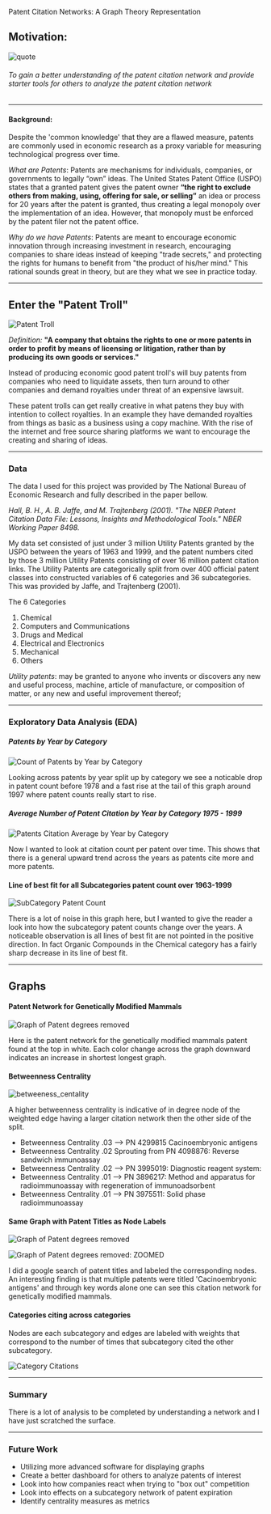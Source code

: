 Patent Citation Networks: A Graph Theory Representation

## Motivation:

![quote](images/quote.png)

###### To gain a better understanding of the patent citation network and provide starter tools for others to analyze the patent citation network
---
#### Background:

Despite the 'common knowledge' that they are a flawed measure, patents are commonly used in economic research as a proxy variable for measuring technological progress over time.

*What are Patents*:
Patents are mechanisms for individuals, companies, or governments to legally “own” ideas. The United States Patent Office (USPO) states that a granted patent gives the patent owner **“the right to exclude others from making, using, offering for sale, or selling”** an idea or process for 20 years after the patent is granted, thus creating a legal monopoly over the implementation of an idea. However, that monopoly must be enforced by the patent filer not the patent office.

*Why do we have Patents*:
Patents are meant to encourage economic innovation through increasing investment in research, encouraging companies to share ideas instead of keeping "trade secrets," and protecting the rights for humans to benefit from "the product of his/her mind." This rational sounds great in theory, but are they what we see in practice today.

---
## Enter the "Patent Troll"

![Patent Troll](images/Patent_troll.jpg)


*Definition:* __"A company that obtains the rights to one or more patents in order to profit by means of licensing or litigation, rather than by producing its own goods or services."__

Instead of producing economic good patent troll's will buy patents from companies who need to liquidate assets, then turn around to other companies and demand royalties under threat of an expensive lawsuit.

These patent trolls can get really creative in what patens they buy with intention to collect royalties. In an example they have demanded royalties from things as basic as a business using a copy machine. With the rise of the internet and free source sharing platforms we want to encourage the creating and sharing of ideas.


 ---

### Data
The data I used for this project was provided by The National Bureau of Economic Research and fully described in the paper bellow.

_Hall, B. H., A. B. Jaffe, and M. Trajtenberg (2001). "The NBER Patent Citation Data File: Lessons, Insights and Methodological Tools." NBER Working Paper 8498._

My data set consisted of just under 3 million Utility Patents granted by the USPO between the years of 1963 and 1999, and the patent numbers cited by those 3 million Utility Patents consisting of over 16 million patent citation links. The Utility Patents are categorically split from over 400 official patent classes into constructed variables of 6 categories and 36 subcategories. This was provided by Jaffe, and Trajtenberg (2001).

The 6 Categories
1) Chemical
2) Computers and Communications
3) Drugs and Medical
4) Electrical and Electronics
5) Mechanical
6) Others

*Utility patents*: may be granted to anyone who invents or discovers any new and useful process, machine, article of manufacture, or composition of matter, or any new and useful improvement thereof;

---
### Exploratory Data Analysis (EDA)

##### Patents by Year by Category
![Count of Patents by Year by Category](images/patent_count_year.png)

Looking across patents by year split up by category we see a noticable drop in patent count before 1978 and a fast rise at the tail of this graph around 1997 where patent counts really start to rise.

##### Average Number of Patent Citation by Year by Category 1975 - 1999

![Patents Citation Average by Year by Category](images/Average_citation_year.png)

Now I wanted to look at citation count per patent over time. This shows that there is a general upward trend across the years as patents cite more and more patents.

#### Line of best fit for all Subcategories patent count over 1963-1999

![SubCategory Patent Count](images/subcategory_count.png)

There is a lot of noise in this graph here, but I wanted to give the reader a look into how the subcategory patent counts change over the years. A noticeable observation is all lines of best fit are not pointed in the positive direction. In fact Organic Compounds in the Chemical category has a fairly sharp decrease in its line of best fit.

---

## Graphs


#### Patent Network for Genetically Modified Mammals

![Graph of Patent degrees removed](images/Genetics_graph.png)

Here is the patent network for the genetically modified mammals patent found at the top in white. Each color change across the graph downward indicates an increase in shortest longest graph.

#### Betweenness Centrality

![betweeness_centality](images/betweeness_centality.png)

A higher betweenness centrality is indicative of in degree node of the weighted edge having a larger citation network then the other side of the split.

- Betweenness Centrality .03 --> PN 4299815 Cacinoembryonic antigens
- Betweenness Centrality .02 Sprouting from PN 4098876: Reverse sandwich immunoassay
- Betweenness Centrality .02 --> PN 3995019: Diagnostic reagent system:
- Betweenness Centrality .01 --> PN 3896217: Method and apparatus for radioimmunoassay with regeneration of immunoadsorbent
- Betweenness Centrality .01 --> PN 3975511: Solid phase radioimmunoassay

#### Same Graph with Patent Titles as Node Labels

![Graph of Patent degrees removed](images/Genetics_title_graph.png)

![Graph of Patent degrees removed: ZOOMED](images/Genetics_half.png)


I did a google search of patent titles and labeled the corresponding nodes. An interesting finding is that multiple patents were titled 'Cacinoembryonic antigens' and through key words alone one can see this citation network for genetically modified mammals.


#### Categories citing across categories

Nodes are each subcategory and edges are labeled with weights that correspond to the number of times that subcategory cited the other subcategory.

![Category Citations](images/Category_citations.png)


---
### Summary
There is a lot of analysis to be completed by understanding a network and I have just scratched the surface.


---
### Future Work
- Utilizing more advanced software for displaying graphs
- Create a better dashboard for others to analyze patents of interest
- Look into how companies react when trying to "box out" competition
- Look into effects on a subcategory network of patent expiration
- Identify centrality measures as metrics
